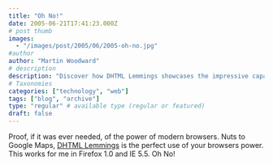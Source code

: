 ```yaml
---
title: "Oh No!"
date: 2005-06-21T17:41:23.000Z
# post thumb
images:
  - "/images/post/2005/06/2005-oh-no.jpg"
#author
author: "Martin Woodward"
# description
description: "Discover how DHTML Lemmings showcases the impressive capabilities of modern browsers, outshining Google Maps in the process."
# Taxonomies
categories: ["technology", "web"]
tags: ["blog", "archive"]
type: "regular" # available type (regular or featured)
draft: false
---
```

Proof, if it was ever needed, of the power of modern browsers.  Nuts to Google Maps, [DHTML Lemmings](http://193.151.73.87/games/lemmings/index.html) is the perfect use of your browsers power.  This works for me in Firefox 1.0 and IE 5.5.  Oh No!